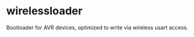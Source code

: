 wirelessloader
==============

Bootloader for AVR devices, optimized to write via wireless usart access.